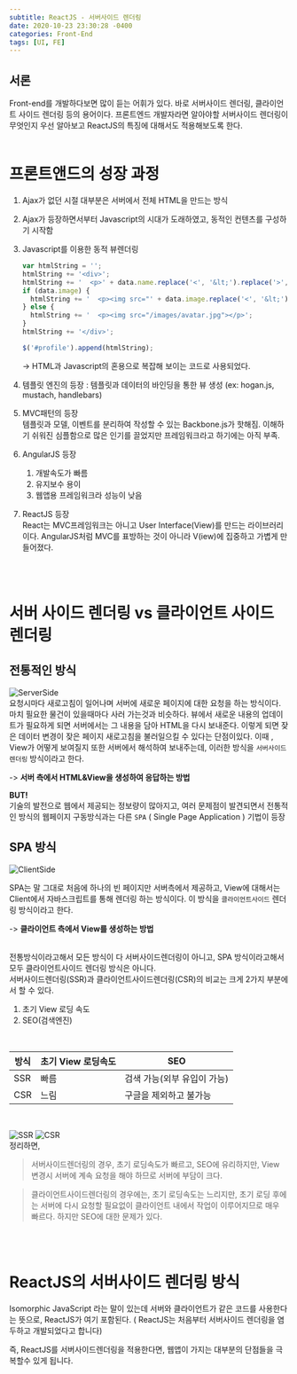 ```yaml
---
subtitle: ReactJS - 서버사이드 렌더링
date: 2020-10-23 23:30:28 -0400
categories: Front-End 
tags: [UI, FE]
---
```


## 서론
Front-end를 개발하다보면 많이 듣는 어휘가 있다. 바로 서버사이드 렌더링, 클라이언트 사이드 렌더링 등의 용어이다. 프론트엔드 개발자라면 알아야할 서버사이드 렌더링이 무엇인지 우선 알아보고 ReactJS의 특징에 대해서도 적용해보도록 한다.
<br>
<br>

# 프론트앤드의 성장 과정
1. Ajax가 없던 시절 대부분은 서버에서 전체 HTML을 만드는 방식
1. Ajax가 등장하면서부터 Javascript의 시대가 도래하였고, 동적인 컨텐츠를 구성하기 시작함
1. Javascript를 이용한 동적 뷰렌더링

    ```javascript
    var htmlString = '';
    htmlString += '<div>';
    htmlString += '  <p>' + data.name.replace('<', '&lt;').replace('>', '&gt;') + '</p>';
    if (data.image) {
      htmlString += '  <p><img src="' + data.image.replace('<', '&lt;').replace('>', '&gt;') + '"></p>';
    } else {
      htmlString += '  <p><img src="/images/avatar.jpg"></p>';
    }
    htmlString += '</div>';

    $('#profile').append(htmlString);
    ```
    -> HTML과 Javascript의 혼용으로 복잡해 보이는 코드로 사용되었다. <br>
1. 템플릿 엔진의 등장 : 템플릿과 데이터의 바인딩을 통한 뷰 생성 (ex:  hogan.js, mustach, handlebars)

1. MVC패턴의 등장 <br>
  템플릿과 모델, 이벤트를 분리하여 작성할 수 있는 Backbone.js가 핫해짐. 이해하기 쉬워진 심플함으로 많은 인기를 끌었지만 프레임워크라고 하기에는 아직 부족.
1. AngularJS 등장<br>
    1. 개발속도가 빠름
    1. 유지보수 용이
    1. 웹앱용 프레임워크라 성능이 낮음

1. ReactJS 등장<br>
  React는 MVC프레임워크는 아니고 User Interface(View)를 만드는 라이브러리이다. AngularJS처럼 MVC를 표방하는 것이 아니라 V(iew)에 집중하고 가볍게 만들어졌다.

<br><br>

# 서버 사이드 렌더링 vs 클라이언트 사이드 렌더링
## 전통적인 방식
![ServerSide](https://junstar17.github.io/img/serverside.png)
<br>
요청시마다 새로고침이 일어나며 서버에 새로운 페이지에 대한 요청을 하는 방식이다. 마치 필요한 물건이 있을때마다 사러 가는것과 비슷하다. 뷰에서 새로운 내용의 업데이트가 필요하게 되면 서버에서는 그 내용을 담아 HTML을 다시 보내준다. 이렇게 되면 잦은 데이터 변경이 잦은 페이지 새로고침을 불러일으킬 수 있다는 단점이있다.
이때 , View가 어떻게 보여질지 또한 서버에서 해석하여 보내주는데, 이러한 방식을 `서버사이드렌더링` 방식이라고 한다.

-> **서버 측에서 HTML&View을 생성하여 응답하는 방법**

**BUT!** <br>
기술의 발전으로 웹에서 제공되는 정보량이 많아지고, 여러 문제점이 발견되면서 전통적인 방식의 웹페이지 구동방식과는 다른 `SPA` ( Single Page Application ) 기법이 등장
<br>

## SPA 방식
![ClientSide](https://junstar17.github.io/img/clientside.png)

SPA는 말 그대로 처음에 하나의 빈 페이지만 서버측에서 제공하고,  View에 대해서는 Client에서 자바스크립트를 통해 렌더링 하는 방식이다. 이 방식을 `클라이언트사이드` 렌더링 방식이라고 한다.

-> **클라이언트 측에서 View를 생성하는 방법**

<br>
전통방식이라고해서 모든 방식이 다 서버사이드렌더링이 아니고, SPA 방식이라고해서 모두 클라이언트사이드 렌더링 방식은 아니다. 

<br>
서버사이드렌더링(SSR)과 클라이언트사이드렌더링(CSR)의 비교는 크게 2가지 부분에서 할 수 있다.

1. 초기 View 로딩 속도
1. SEO(검색엔진)

<br>

| 방식 | 초기 View 로딩속도 | SEO |
|---|---|---|
| SSR| 빠름 | 검색 가능(외부 유입이 가능)|
|CSR | 느림  | 구글을 제외하고 불가능| 

<br>

![SSR](https://junstar17.github.io/img/ssr.png)
![CSR](https://junstar17.github.io/img/csr.png)
<br>
정리하면,

> 서버사이드렌더링의 경우, 초기 로딩속도가 빠르고, SEO에 유리하지만, View 변경시 서버에 계속 요청을 해야 하므로 서버에 부담이 크다.

> 클라이언트사이드렌더링의 경우에는, 초기 로딩속도는 느리지만, 초기 로딩 후에는 서버에 다시 요청할 필요없이 클라이언트 내에서 작업이 이루어지므로 매우 빠르다. 하지만 SEO에 대한 문제가 있다.

<br>
<br>

# ReactJS의 서버사이드 렌더링 방식
Isomorphic JavaScript 라는 말이 있는데
서버와 클라이언트가 같은 코드를 사용한다는 뜻으로, ReactJS가 여기 포함된다.
( ReactJS는 처음부터 서버사이드 렌더링을 염두하고 개발되었다고 합니다)

즉, ReactJS를 서버사이드렌더링을 적용한다면,
웹앱이 가지는 대부분의 단점들을 극복할수 있게 됩니다.